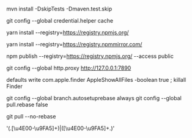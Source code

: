 mvn install -DskipTests -Dmaven.test.skip

git config --global credential.helper cache

yarn install --registry=https://registry.npmjs.org/

yarn install --registry=https://registry.npmmirror.com/

npm publish --registry=https://registry.npmjs.org/ --access public

git config --global http.proxy http://127.0.0.1:7890

defaults write com.apple.finder AppleShowAllFiles -boolean true ; killall Finder

git config --global branch.autosetuprebase always
git config --global pull.rebase false

git pull --no-rebase

'(.[\u4E00-\u9FA5]+)|([\u4E00-\u9FA5]+.)'
